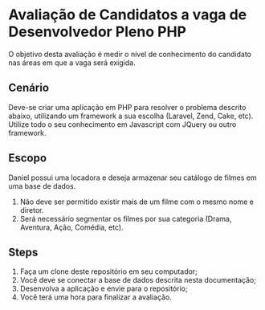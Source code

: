 # Avaliação de Candidatos a vaga de Desenvolvedor Pleno PHP
O objetivo desta avaliação é medir o nível de conhecimento do candidato nas áreas em que a vaga será exigida.

## Cenário
Deve-se criar uma aplicação em PHP para resolver o problema descrito abaixo, utilizando um framework a sua escolha (Laravel, Zend, Cake, etc).
Utilize todo o seu conhecimento em Javascript com JQuery ou outro framework.

## Escopo
Daniel possui uma locadora e deseja armazenar seu catálogo de filmes em uma base de dados.
1. Não deve ser permitido existir mais de um filme com o mesmo nome e diretor.
2. Será necessário segmentar os filmes por sua categoria (Drama, Aventura, Ação, Comédia, etc).

## Steps
1. Faça um clone deste repositório em seu computador;
2. Você deve se conectar a base de dados descrita nesta documentação;
2. Desenvolva a aplicação e envie para o repositório;
3. Você terá uma hora para finalizar a avaliação.
